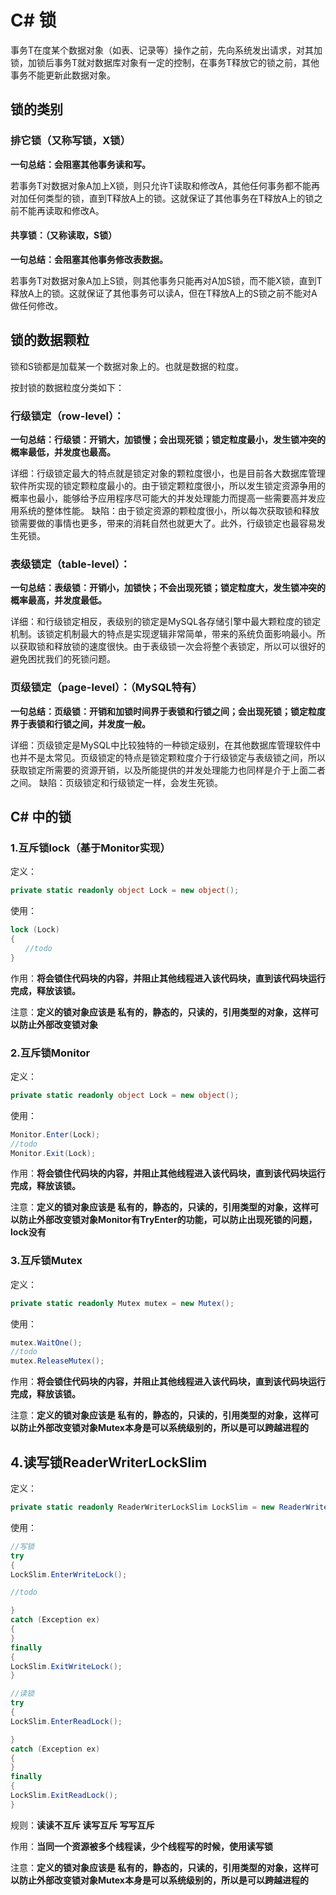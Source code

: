 # C# 锁

事务T在度某个数据对象（如表、记录等）操作之前，先向系统发出请求，对其加锁，加锁后事务T就对数据库对象有一定的控制，在事务T释放它的锁之前，其他事务不能更新此数据对象。

## 锁的类别

### 排它锁（又称写锁，X锁）

**一句总结：会阻塞其他事务读和写。**

若事务T对数据对象A加上X锁，则只允许T读取和修改A，其他任何事务都不能再对加任何类型的锁，直到T释放A上的锁。这就保证了其他事务在T释放A上的锁之前不能再读取和修改A。

#### 共享锁：（又称读取，S锁）

**一句总结：会阻塞其他事务修改表数据。**

若事务T对数据对象A加上S锁，则其他事务只能再对A加S锁，而不能X锁，直到T释放A上的锁。这就保证了其他事务可以读A，但在T释放A上的S锁之前不能对A做任何修改。

## 锁的数据颗粒

锁和S锁都是加载某一个数据对象上的。也就是数据的粒度。

按封锁的数据粒度分类如下：

### 行级锁定（row-level）：

**一句总结：行级锁：开销大，加锁慢；会出现死锁；锁定粒度最小，发生锁冲突的概率最低，并发度也最高。**

详细：行级锁定最大的特点就是锁定对象的颗粒度很小，也是目前各大数据库管理软件所实现的锁定颗粒度最小的。由于锁定颗粒度很小，所以发生锁定资源争用的概率也最小，能够给予应用程序尽可能大的并发处理能力而提高一些需要高并发应用系统的整体性能。
缺陷：由于锁定资源的颗粒度很小，所以每次获取锁和释放锁需要做的事情也更多，带来的消耗自然也就更大了。此外，行级锁定也最容易发生死锁。

### 表级锁定（table-level）：

**一句总结：表级锁：开销小，加锁快；不会出现死锁；锁定粒度大，发生锁冲突的概率最高，并发度最低。**

详细：和行级锁定相反，表级别的锁定是MySQL各存储引擎中最大颗粒度的锁定机制。该锁定机制最大的特点是实现逻辑非常简单，带来的系统负面影响最小。所以获取锁和释放锁的速度很快。由于表级锁一次会将整个表锁定，所以可以很好的避免困扰我们的死锁问题。

### 页级锁定（page-level）：（MySQL特有）

**一句总结：页级锁：开销和加锁时间界于表锁和行锁之间；会出现死锁；锁定粒度界于表锁和行锁之间，并发度一般。**

详细：页级锁定是MySQL中比较独特的一种锁定级别，在其他数据库管理软件中也并不是太常见。页级锁定的特点是锁定颗粒度介于行级锁定与表级锁之间，所以获取锁定所需要的资源开销，以及所能提供的并发处理能力也同样是介于上面二者之间。
缺陷：页级锁定和行级锁定一样，会发生死锁。

## C# 中的锁

### 1.互斥锁lock（基于Monitor实现）

定义：

```c#
private static readonly object Lock = new object();
```

使用：

```c#
lock (Lock)
{
　　//todo
}
```

作用：**将会锁住代码块的内容，并阻止其他线程进入该代码块，直到该代码块运行完成，释放该锁。**

注意：**定义的锁对象应该是 私有的，静态的，只读的，引用类型的对象，这样可以防止外部改变锁对象**

### 2.互斥锁Monitor

定义：

```c#
private static readonly object Lock = new object();
```

使用：

```c#
Monitor.Enter(Lock);
//todo
Monitor.Exit(Lock);
```

作用：**将会锁住代码块的内容，并阻止其他线程进入该代码块，直到该代码块运行完成，释放该锁。**

注意：**定义的锁对象应该是 私有的，静态的，只读的，引用类型的对象，这样可以防止外部改变锁对象Monitor有TryEnter的功能，可以防止出现死锁的问题，lock没有**

### 3.互斥锁Mutex

定义：

```c#
private static readonly Mutex mutex = new Mutex();
```

使用：

```c#
mutex.WaitOne();
//todo
mutex.ReleaseMutex();
```

作用：**将会锁住代码块的内容，并阻止其他线程进入该代码块，直到该代码块运行完成，释放该锁。**

注意：**定义的锁对象应该是 私有的，静态的，只读的，引用类型的对象，这样可以防止外部改变锁对象Mutex本身是可以系统级别的，所以是可以跨越进程的**

## 4.读写锁ReaderWriterLockSlim 

定义：

```c#
private static readonly ReaderWriterLockSlim LockSlim = new ReaderWriterLockSlim();
```

使用：

```c#
//写锁
try
{
LockSlim.EnterWriteLock();

//todo

}
catch (Exception ex)
{
}
finally
{
LockSlim.ExitWriteLock();
}

//读锁
try
{
LockSlim.EnterReadLock();

}
catch (Exception ex)
{
}
finally
{
LockSlim.ExitReadLock();
}
```

规则：**读读不互斥 读写互斥 写写互斥**

作用：**当同一个资源被多个线程读，少个线程写的时候，使用读写锁**

注意：**定义的锁对象应该是 私有的，静态的，只读的，引用类型的对象，这样可以防止外部改变锁对象Mutex本身是可以系统级别的，所以是可以跨越进程的**